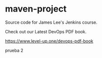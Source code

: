 # maven-project
Source code for James Lee's Jenkins course.

Check out our Latest DevOps PDF book.

https://www.level-up.one/devops-pdf-book

prueba 2
